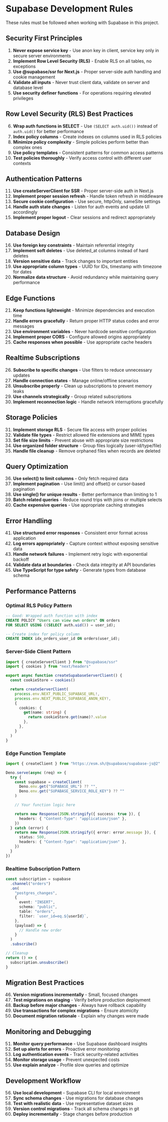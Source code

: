# Supabase Development Rules

These rules must be followed when working with Supabase in this project.

## Security First Principles

1. **Never expose service key** - Use anon key in client, service key only in secure server environments
2. **Implement Row Level Security (RLS)** - Enable RLS on all tables, no exceptions
3. **Use @supabase/ssr for Next.js** - Proper server-side auth handling and cookie management
4. **Validate all inputs** - Never trust client data, validate on server and database level
5. **Use security definer functions** - For operations requiring elevated privileges

## Row Level Security (RLS) Best Practices

6. **Wrap auth functions in SELECT** - Use `(SELECT auth.uid())` instead of `auth.uid()` for better performance
7. **Index policy columns** - Create indexes on columns used in RLS policies
8. **Minimize policy complexity** - Simple policies perform better than complex ones
9. **Use policy templates** - Consistent patterns for common access patterns
10. **Test policies thoroughly** - Verify access control with different user contexts

## Authentication Patterns

11. **Use createServerClient for SSR** - Proper server-side auth in Next.js
12. **Implement proper session refresh** - Handle token refresh in middleware
13. **Secure cookie configuration** - Use secure, httpOnly, sameSite settings
14. **Handle auth state changes** - Listen for auth events and update UI accordingly
15. **Implement proper logout** - Clear sessions and redirect appropriately

## Database Design

16. **Use foreign key constraints** - Maintain referential integrity
17. **Implement soft deletes** - Use deleted_at columns instead of hard deletes
18. **Version sensitive data** - Track changes to important entities
19. **Use appropriate column types** - UUID for IDs, timestamp with timezone for dates
20. **Normalize data structure** - Avoid redundancy while maintaining query performance

## Edge Functions

21. **Keep functions lightweight** - Minimize dependencies and execution time
22. **Handle errors gracefully** - Return proper HTTP status codes and error messages
23. **Use environment variables** - Never hardcode sensitive configuration
24. **Implement proper CORS** - Configure allowed origins appropriately
25. **Cache responses when possible** - Use appropriate cache headers

## Realtime Subscriptions

26. **Subscribe to specific changes** - Use filters to reduce unnecessary updates
27. **Handle connection states** - Manage online/offline scenarios
28. **Unsubscribe properly** - Clean up subscriptions to prevent memory leaks
29. **Use channels strategically** - Group related subscriptions
30. **Implement reconnection logic** - Handle network interruptions gracefully

## Storage Policies

31. **Implement storage RLS** - Secure file access with proper policies
32. **Validate file types** - Restrict allowed file extensions and MIME types
33. **Set file size limits** - Prevent abuse with appropriate size restrictions
34. **Use organized folder structure** - Group files logically (user-id/type/file)
35. **Handle file cleanup** - Remove orphaned files when records are deleted

## Query Optimization

36. **Use select() to limit columns** - Only fetch required data
37. **Implement pagination** - Use limit() and offset() or cursor-based pagination
38. **Use single() for unique results** - Better performance than limiting to 1
39. **Batch related queries** - Reduce round trips with joins or multiple selects
40. **Cache expensive queries** - Use appropriate caching strategies

## Error Handling

41. **Use structured error responses** - Consistent error format across application
42. **Log errors appropriately** - Capture context without exposing sensitive data
43. **Handle network failures** - Implement retry logic with exponential backoff
44. **Validate data at boundaries** - Check data integrity at API boundaries
45. **Use TypeScript for type safety** - Generate types from database schema

## Performance Patterns

### Optimal RLS Policy Pattern

```sql
-- Good: Wrapped auth function with index
CREATE POLICY "Users can view own orders" ON orders
FOR SELECT USING ((SELECT auth.uid()) = user_id);

-- Create index for policy column
CREATE INDEX idx_orders_user_id ON orders(user_id);
```

### Server-Side Client Pattern

```typescript
import { createServerClient } from "@supabase/ssr"
import { cookies } from "next/headers"

export async function createSupabaseServerClient() {
  const cookieStore = cookies()

  return createServerClient(
    process.env.NEXT_PUBLIC_SUPABASE_URL!,
    process.env.NEXT_PUBLIC_SUPABASE_ANON_KEY!,
    {
      cookies: {
        get(name: string) {
          return cookieStore.get(name)?.value
        },
      },
    }
  )
}
```

### Edge Function Template

```typescript
import { createClient } from "https://esm.sh/@supabase/supabase-js@2"

Deno.serve(async (req) => {
  try {
    const supabase = createClient(
      Deno.env.get("SUPABASE_URL") ?? "",
      Deno.env.get("SUPABASE_SERVICE_ROLE_KEY") ?? ""
    )

    // Your function logic here

    return new Response(JSON.stringify({ success: true }), {
      headers: { "Content-Type": "application/json" },
    })
  } catch (error) {
    return new Response(JSON.stringify({ error: error.message }), {
      status: 500,
      headers: { "Content-Type": "application/json" },
    })
  }
})
```

### Realtime Subscription Pattern

```typescript
const subscription = supabase
  .channel("orders")
  .on(
    "postgres_changes",
    {
      event: "INSERT",
      schema: "public",
      table: "orders",
      filter: `user_id=eq.${userId}`,
    },
    (payload) => {
      // Handle new order
    }
  )
  .subscribe()

// Cleanup
return () => {
  subscription.unsubscribe()
}
```

## Migration Best Practices

46. **Version migrations incrementally** - Small, focused changes
47. **Test migrations on staging** - Verify before production deployment
48. **Backup before major changes** - Always have rollback capability
49. **Use transactions for complex migrations** - Ensure atomicity
50. **Document migration rationale** - Explain why changes were made

## Monitoring and Debugging

51. **Monitor query performance** - Use Supabase dashboard insights
52. **Set up alerts for errors** - Proactive error monitoring
53. **Log authentication events** - Track security-related activities
54. **Monitor storage usage** - Prevent unexpected costs
55. **Use explain analyze** - Profile slow queries and optimize

## Development Workflow

56. **Use local development** - Supabase CLI for local environment
57. **Sync schema changes** - Use migrations for database changes
58. **Test with realistic data** - Use representative dataset sizes
59. **Version control migrations** - Track all schema changes in git
60. **Deploy incrementally** - Stage changes before production
